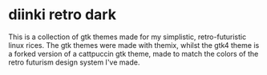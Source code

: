 # diinki retro dark

This is a collection of gtk themes made for my simplistic, retro-futuristic linux rices.
The gtk themes were made with themix, whilst the gtk4 theme is a forked version of a
cattpuccin gtk theme, made to match the colors of the retro futurism design system
I've made.

